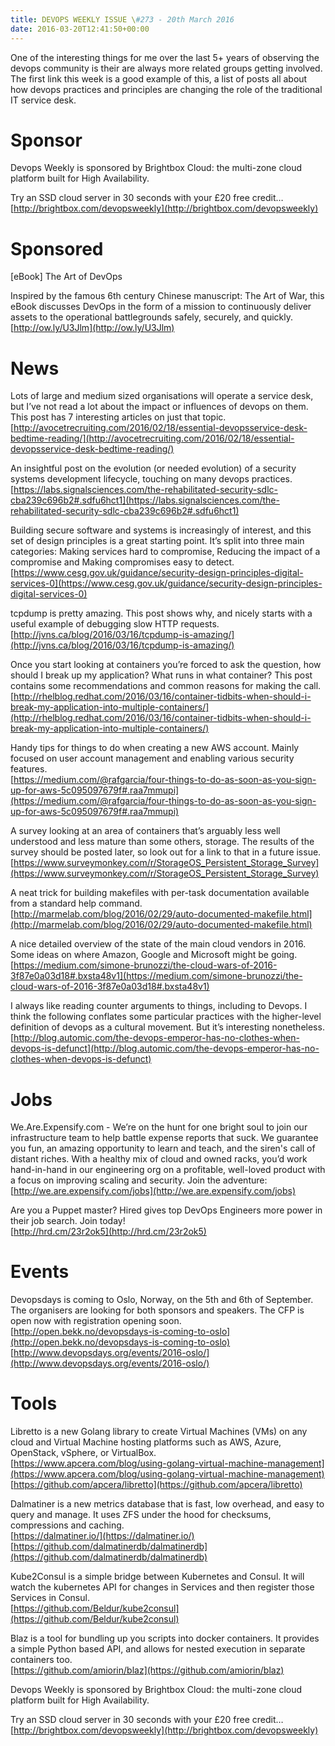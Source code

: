 ```yaml
---
title: DEVOPS WEEKLY ISSUE \#273 - 20th March 2016 
date: 2016-03-20T12:41:50+00:00
---
```


One of the interesting things for me over the last 5+ years of observing the devops community is their are always more related groups getting involved. The first link this week is a good example of this, a list of posts all about how devops practices and principles are changing the role of the traditional IT service desk.


Sponsor
======

Devops Weekly is sponsored by Brightbox Cloud: the multi-zone cloud platform built for High Availability.

Try an SSD cloud server in 30 seconds with your £20 free credit…
<br>[http://brightbox.com/devopsweekly](http://brightbox.com/devopsweekly)


Sponsored
========

[eBook] The Art of DevOps

Inspired by the famous 6th century Chinese manuscript: The Art of War, this eBook discusses DevOps in the form of a mission to continuously deliver assets to the operational battlegrounds safely, securely, and quickly.
<br>[http://ow.ly/U3Jlm](http://ow.ly/U3Jlm)


News
====

Lots of large and medium sized organisations will operate a service desk, but I’ve not read a lot about the impact or influences of devops on them. This post has 7 interesting articles on just that topic.
<br>[http://avocetrecruiting.com/2016/02/18/essential-devopsservice-desk-bedtime-reading/](http://avocetrecruiting.com/2016/02/18/essential-devopsservice-desk-bedtime-reading/)


An insightful post on the evolution (or needed evolution) of a security systems development lifecycle, touching on many devops practices.
<br>[https://labs.signalsciences.com/the-rehabilitated-security-sdlc-cba239c696b2#.sdfu6hct1](https://labs.signalsciences.com/the-rehabilitated-security-sdlc-cba239c696b2#.sdfu6hct1)


Building secure software and systems is increasingly of interest, and this set of design principles is a great starting point. It’s split into three main categories: Making services hard to compromise, Reducing the impact of a compromise and Making compromises easy to detect.
<br>[https://www.cesg.gov.uk/guidance/security-design-principles-digital-services-0](https://www.cesg.gov.uk/guidance/security-design-principles-digital-services-0)


tcpdump is pretty amazing. This post shows why, and nicely starts with a useful example of debugging slow HTTP requests.
<br>[http://jvns.ca/blog/2016/03/16/tcpdump-is-amazing/](http://jvns.ca/blog/2016/03/16/tcpdump-is-amazing/)


Once you start looking at containers you’re forced to ask the question, how should I break up my application? What runs in what container? This post contains some recommendations and common reasons for making the call.
<br>[http://rhelblog.redhat.com/2016/03/16/container-tidbits-when-should-i-break-my-application-into-multiple-containers/](http://rhelblog.redhat.com/2016/03/16/container-tidbits-when-should-i-break-my-application-into-multiple-containers/)


Handy tips for things to do when creating a new AWS account. Mainly focused on user account management and enabling various security features.
<br>[https://medium.com/@rafgarcia/four-things-to-do-as-soon-as-you-sign-up-for-aws-5c095097679f#.raa7mmupi](https://medium.com/@rafgarcia/four-things-to-do-as-soon-as-you-sign-up-for-aws-5c095097679f#.raa7mmupi)


A survey looking at an area of containers that’s arguably less well understood and less mature than some others, storage. The results of the survey should be posted later, so look out for a link to that in a future issue.
<br>[https://www.surveymonkey.com/r/StorageOS_Persistent_Storage_Survey](https://www.surveymonkey.com/r/StorageOS_Persistent_Storage_Survey)


A neat trick for building makefiles with per-task documentation available from a standard help command.
<br>[http://marmelab.com/blog/2016/02/29/auto-documented-makefile.html](http://marmelab.com/blog/2016/02/29/auto-documented-makefile.html)


A nice detailed overview of the state of the main cloud vendors in 2016. Some ideas on where Amazon, Google and Microsoft might be going.
<br>[https://medium.com/simone-brunozzi/the-cloud-wars-of-2016-3f87e0a03d18#.bxsta48v1](https://medium.com/simone-brunozzi/the-cloud-wars-of-2016-3f87e0a03d18#.bxsta48v1)


I always like reading counter arguments to things, including to Devops. I think the following conflates some particular practices with the higher-level definition of devops as a cultural movement. But it’s interesting nonetheless.
<br>[http://blog.automic.com/the-devops-emperor-has-no-clothes-when-devops-is-defunct](http://blog.automic.com/the-devops-emperor-has-no-clothes-when-devops-is-defunct)


Jobs
====

We.Are.Expensify.com - We’re on the hunt for one bright soul to join our infrastructure team to help battle expense reports that suck. We guarantee you fun, an amazing opportunity to learn and teach, and the siren's call of distant riches. With a healthy mix of cloud and owned racks, you’d work hand-in-hand in our engineering org on a profitable, well-loved product with a focus on improving scaling and security. Join the adventure:
<br>[http://we.are.expensify.com/jobs](http://we.are.expensify.com/jobs)


Are you a Puppet master? Hired gives top DevOps Engineers more power in their job search. Join today!
<br>[http://hrd.cm/23r2ok5](http://hrd.cm/23r2ok5)


Events
======

Devopsdays is coming to Oslo, Norway, on the 5th and 6th of September. The organisers are looking for both sponsors and speakers. The CFP is open now with registration opening soon.
<br>[http://open.bekk.no/devopsdays-is-coming-to-oslo](http://open.bekk.no/devopsdays-is-coming-to-oslo)
<br>[http://www.devopsdays.org/events/2016-oslo/](http://www.devopsdays.org/events/2016-oslo/)


Tools
=====

Libretto is a new Golang library to create Virtual Machines (VMs) on any cloud and Virtual Machine hosting platforms such as AWS, Azure, OpenStack, vSphere, or VirtualBox.
<br>[https://www.apcera.com/blog/using-golang-virtual-machine-management](https://www.apcera.com/blog/using-golang-virtual-machine-management)
<br>[https://github.com/apcera/libretto](https://github.com/apcera/libretto)


Dalmatiner is a new metrics database that is fast, low overhead, and easy to query and manage. It uses ZFS under the hood for checksums, compressions and caching.
<br>[https://dalmatiner.io/](https://dalmatiner.io/)
<br>[https://github.com/dalmatinerdb/dalmatinerdb](https://github.com/dalmatinerdb/dalmatinerdb)


Kube2Consul is a simple bridge between Kubernetes and Consul. It will watch the kubernetes API for changes in Services and then register those Services in Consul.
<br>[https://github.com/Beldur/kube2consul](https://github.com/Beldur/kube2consul)


Blaz is a tool for bundling up you scripts into docker containers. It provides a simple Python based API, and allows for nested execution in separate containers too.
<br>[https://github.com/amiorin/blaz](https://github.com/amiorin/blaz)


Devops Weekly is sponsored by Brightbox Cloud: the multi-zone cloud platform built for High Availability.

Try an SSD cloud server in 30 seconds with your £20 free credit…
<br>[http://brightbox.com/devopsweekly](http://brightbox.com/devopsweekly)



